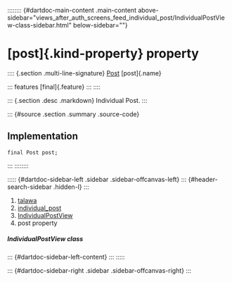 :::::::: {#dartdoc-main-content .main-content above-sidebar="views_after_auth_screens_feed_individual_post/IndividualPostView-class-sidebar.html" below-sidebar=""}
<div>

# [post]{.kind-property} property

</div>

:::: {.section .multi-line-signature}
[Post](../../models_post_post_model/Post-class.html) [post]{.name}

::: features
[final]{.feature}
:::
::::

::: {.section .desc .markdown}
Individual Post.
:::

::: {#source .section .summary .source-code}
## Implementation

``` language-dart
final Post post;
```
:::
::::::::

::::: {#dartdoc-sidebar-left .sidebar .sidebar-offcanvas-left}
::: {#header-search-sidebar .hidden-l}
:::

1.  [talawa](../../index.html)
2.  [individual_post](../../views_after_auth_screens_feed_individual_post/)
3.  [IndividualPostView](../../views_after_auth_screens_feed_individual_post/IndividualPostView-class.html)
4.  post property

##### IndividualPostView class

::: {#dartdoc-sidebar-left-content}
:::
:::::

::: {#dartdoc-sidebar-right .sidebar .sidebar-offcanvas-right}
:::
